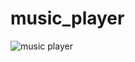 # music_player

![music player](https://github.com/oscarhrndz/music_player/assets/108421311/c80a9e6c-1036-4dff-986f-8183a8268a0d)
